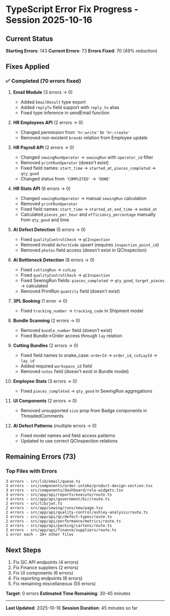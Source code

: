 # TypeScript Error Fix Progress - Session 2025-10-16

## Current Status

**Starting Errors**: 143
**Current Errors**: 73
**Errors Fixed**: 70 (49% reduction)

## Fixes Applied

### ✅ Completed (70 errors fixed)

1. **Email Module** (3 errors → 0)
   - Added `EmailResult` type export
   - Added `replyTo` field support with `reply_to` alias
   - Fixed type inference in sendEmail function

2. **HR Employees API** (2 errors → 0)
   - Changed permission from `'hr:write'` to `'hr:create'`
   - Removed non-existent `brands` relation from Employee update

3. **HR Payroll API** (2 errors → 0)
   - Changed `sewingRunOperator` → `sewingRun` with `operator_id` filter
   - Removed `printRunOperator` (doesn't exist)
   - Fixed field names: `start_time` → `started_at`, `pieces_completed` → `qty_good`
   - Changed status from `'COMPLETED'` → `'DONE'`

4. **HR Stats API** (6 errors → 0)
   - Changed `sewingRunOperator` → manual `sewingRun` calculation
   - Removed `printRunOperator`
   - Fixed field names: `start_time` → `started_at`, `end_time` → `ended_at`
   - Calculated `pieces_per_hour` and `efficiency_percentage` manually from `qty_good` and time

5. **AI Defect Detection** (5 errors → 0)
   - Fixed `qualityControlCheck` → `qCInspection`
   - Removed invalid `defectCode` upsert (requires `inspection_point_id`)
   - Removed `photos` field access (doesn't exist in QCInspection)

6. **AI Bottleneck Detection** (8 errors → 0)
   - Fixed `cuttingRun` → `cutLay`
   - Fixed `qualityControlCheck` → `qCInspection`
   - Fixed SewingRun fields: `pieces_completed` → `qty_good`, `target_pieces` → calculated
   - Removed PrintRun `quantity` field (doesn't exist)

7. **3PL Booking** (1 error → 0)
   - Fixed `tracking_number` → `tracking_code` in Shipment model

8. **Bundle Scanning** (2 errors → 0)
   - Removed `bundle_number` field (doesn't exist)
   - Fixed Bundle→Order access through `lay` relation

9. **Cutting Bundles** (2 errors → 0)
   - Fixed field names to snake_case: `orderId` → `order_id`, `cutLayId` → `lay_id`
   - Added required `workspace_id` field
   - Removed `notes` field (doesn't exist in Bundle model)

10. **Employee Stats** (3 errors → 0)
    - Fixed `pieces_completed` → `qty_good` in SewingRun aggregations

11. **UI Components** (2 errors → 0)
    - Removed unsupported `size` prop from Badge components in ThreadedComments

12. **AI Defect Patterns** (multiple errors → 0)
    - Fixed model names and field access patterns
    - Updated to use correct QCInspection relations

## Remaining Errors (73)

### Top Files with Errors

```
3 errors - src/lib/email/queue.ts
3 errors - src/components/order-intake/product-design-section.tsx
3 errors - src/components/dashboard/role-widgets.tsx
3 errors - src/app/api/reports/execute/route.ts
3 errors - src/app/api/government/bir/route.ts
2 errors - src/lib/jwt.ts
2 errors - src/app/sewing/runs/new/page.tsx
2 errors - src/app/api/quality-control/ashley-analysis/route.ts
2 errors - src/app/api/qc/defect-types/route.ts
2 errors - src/app/api/performance/metrics/route.ts
2 errors - src/app/api/packing/cartons/route.ts
2 errors - src/app/api/finance/suppliers/route.ts
1 error each - 20+ other files
```

## Next Steps

1. Fix QC API endpoints (4 errors)
2. Fix Finance suppliers (2 errors)
3. Fix UI components (6 errors)
4. Fix reporting endpoints (6 errors)
5. Fix remaining miscellaneous (55 errors)

**Target**: 0 errors
**Estimated Time Remaining**: 30-45 minutes

---

**Last Updated**: 2025-10-16
**Session Duration**: 45 minutes so far
